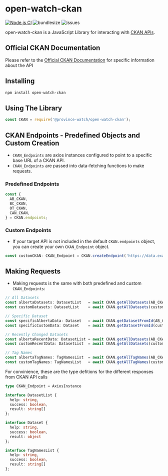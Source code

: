 # open-watch-ckan

[![Node.js CI](https://github.com/ProvinceWatch/open-watch/actions/workflows/node.js.yml/badge.svg)](https://github.com/ProvinceWatch/open-watch-ckan/actions/workflows/node.js.yml)
![bundlesize](https://img.shields.io/bundlephobia/min/open-watch-ckan)
![issues](https://img.shields.io/github/issues-raw/ProvinceWatch/open-watch-ckan)

open-watch-ckan is a JavaScript Library for interacting with [CKAN APIs](https://ckan.org/).

## Official CKAN Documentation
Please refer to the [Official CKAN Documentation](https://docs.ckan.org/en/2.10/) for specific information about the API

## Installing
```bash
npm install open-watch-ckan
```

## Using The Library
```js
const CKAN = require('@province-watch/open-watch-ckan');
```
## CKAN Endpoints - Predefined Objects and Custom Creation
- `CKAN_Endpoints` are axios instances configured to point to a specific base URL of a CKAN API.
- `CKAN_Endpoints` are passed into data-fetching functions to make requests.

### Predefined Endpoints
```ts
const {
  AB_CKAN,
  BC_CKAN,
  OT_CKAN,
  CAN_CKAN,
} = CKAN.endpoints;
```
### Custom Endpoints
- If your target API is not included in the default `CKAN.endpoints` object, you can create your own `CKAN_Endpoint` object.
```ts
const customCKAN: CKAN_Endpoint = CKAN.createEndpoint('https://data.example.ckan.api/3');
```

## Making Requests
- Making requests is the same with both predefined and custom `CKAN_Endpoints`:
```ts
// All Datasets
const albertaDatasets: DatasetList   = await CKAN.getAllDatasets(AB_CKAN);
const customDatasets: DatasetList    = await CKAN.getAllDatasets(customCKAN);

// Specific Dataset
const specificAlbertaData: Dataset   = await CKAN.getDatasetFromId(AB_CKAN, '<dataset_id>');
const specificCustomData: Dataset    = await CKAN.getDatasetFromId(customCKAN, '<dataset_id>');

// Recently Changed Datasets
const albertaRecentData: DatasetList = await CKAN.getAllDatasets(AB_CKAN);
const customRecentData: DatasetList  = await CKAN.getAllDatasets(customCKAN);

// Tag Names
const albertaTagNames: TagNamesList  = await CKAN.getAllTagNames(AB_CKAN);
const customTagNames: TagNamesList   = await CKAN.getAllTagNames(customCKAN);
```

For convinience, these are the type defitions for the different responses from CKAN API calls
```ts
type CKAN_Endpoint = AxiosInstance

interface DatasetList {
  help: string,
  success: boolean,
  result: string[]
};

interface Dataset {
  help: string,
  success: boolean,
  result: object
};

interface TagNamesList {
  help: string,
  success: boolean,
  result: string[]
};
```
